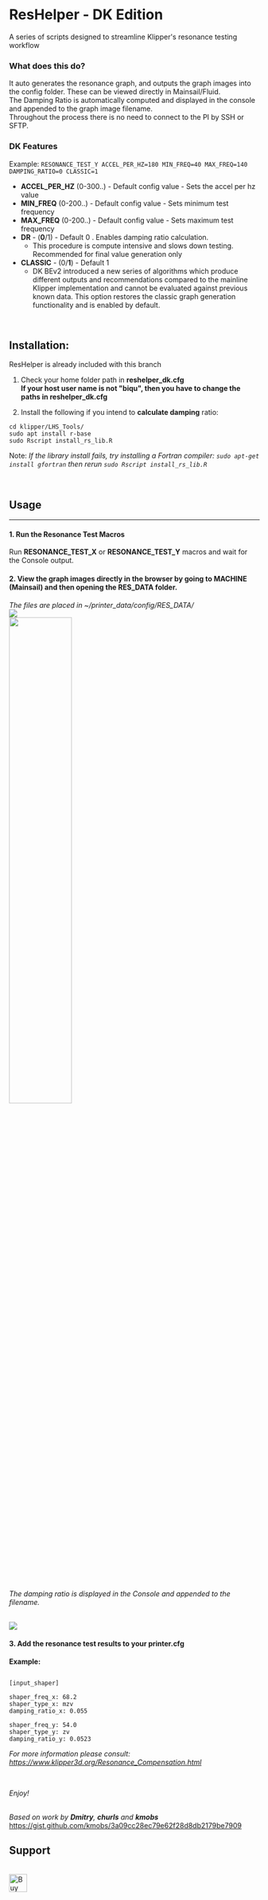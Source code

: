 

# ResHelper - DK Edition
A series of scripts designed to streamline Klipper's resonance testing workflow


### What does this do?

It auto generates the resonance graph, and outputs the graph images into the config folder. These can be viewed directly in Mainsail/Fluid.<br>
The Damping Ratio is automatically computed and displayed in the console and appended to the graph image filename.<br>
Throughout the process there is no need to connect to the PI by SSH or SFTP.

### DK Features

Example: `RESONANCE_TEST_Y ACCEL_PER_HZ=180 MIN_FREQ=40 MAX_FREQ=140 DAMPING_RATIO=0 CLASSIC=1`

* **ACCEL_PER_HZ** (0-300..) - Default config value - Sets the accel per hz value
* **MIN_FREQ** (0-200..) - Default config value - Sets minimum test frequency
* **MAX_FREQ** (0-200..) - Default config value - Sets maximum test frequency
* **DR** - (**0**/1) - Default 0 . Enables damping ratio calculation.
  * This procedure is compute intensive and slows down testing. Recommended for final value generation only
* **CLASSIC** - (0/**1**) - Default 1 
  * DK BEv2 introduced a new series of algorithms which produce different outputs and recommendations compared to the mainline Klipper implementation and cannot be evaluated against previous known data. This option restores the classic graph generation functionality and is enabled by default.   


<br>

## Installation:

ResHelper is already included with this branch 

1. Check your home folder path in **reshelper_dk.cfg**   
**If your host user name is not "biqu", then you have to change the paths in reshelper_dk.cfg**

2. Install the following if you intend to **calculate damping** ratio:

```
cd klipper/LHS_Tools/
sudo apt install r-base
sudo Rscript install_rs_lib.R
```
Note: *If the library install fails, try installing a Fortran compiler: `sudo apt-get install gfortran` then rerun `sudo Rscript install_rs_lib.R`*   

<br>





## Usage
<hr>

#### 1. Run the Resonance Test Macros 
Run **RESONANCE_TEST_X** or **RESONANCE_TEST_Y** macros and wait for the Console output.

#### 2. View the graph images directly in the browser by going to MACHINE (Mainsail) and then opening the RES_DATA folder.
*The files are placed in ~/printer_data/config/RES_DATA/*<br>
<img src="https://raw.githubusercontent.com/lhndo/ResHelper/main/Images/config.png"/><br>
<img src="https://raw.githubusercontent.com/lhndo/ResHelper/main/Images/graph.png" width=50%/>
<br>
*The damping ratio is displayed in the Console and appended to the filename.*<br><br>

<img src="https://raw.githubusercontent.com/lhndo/ResHelper/main/Images/console.png"/>


#### 3. Add the resonance test results to your printer.cfg 
**Example:**
<pre><code>
[input_shaper]

shaper_freq_x: 68.2
shaper_type_x: mzv
damping_ratio_x: 0.055

shaper_freq_y: 54.0
shaper_type_y: zv
damping_ratio_y: 0.0523
</code></pre>

*For more information please consult: https://www.klipper3d.org/Resonance_Compensation.html*

<br>

*Enjoy!*
<br>
<br>

*Based on work by **Dmitry**, **churls** and **kmobs***<br>
https://gist.github.com/kmobs/3a09cc28ec79e62f28d8db2179be7909

## Support
<br>
<a href='https://ko-fi.com/lh_eng' target='_blank'><img height='46' style='border:0px;height:36px;' src='https://az743702.vo.msecnd.net/cdn/kofi3.png?v=0' border='0' alt='Buy Me a Coffee at ko-fi.com' />
